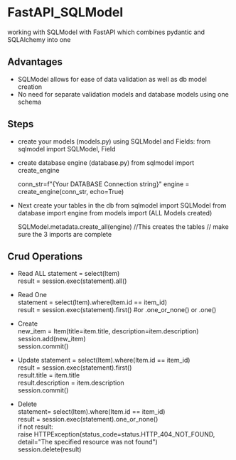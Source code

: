# FastAPI_SQLModel
working with SQLModel with FastAPI which combines pydantic and SQLAlchemy into one 


## Advantages
- SQLModel allows for ease of data validation as well as db model creation 
- No need for separate validation models and database models using one schema



## Steps 
- create your models (models.py)
   using SQLModel and Fields: from sqlmodel import SQLModel, Field


- create database engine (database.py)
    from sqlmodel import  create_engine

    conn_str=f"{Your DATABASE Connection string}"
    engine = create_engine(conn_str, echo=True)


-  Next create your tables in the db 
    from sqlmodel import  SQLModel
    from database import engine
    from models import (ALL Models created)

    SQLModel.metadata.create_all(engine) //This creates the tables 
    // make sure the 3 imports are complete


## Crud Operations 

- Read ALL
    statement = select(Item)  
    result =  session.exec(statement).all()  

- Read One  
    statement = select(Item).where(Item.id == item_id)  
    result = session.exec(statement).first()  #or .one_or_none() or .one()  

- Create  
    new_item = Item(title=item.title, description=item.description)  
    session.add(new_item)  
    session.commit()  

- Update
    statement = select(Item).where(Item.id == item_id)  
    result = session.exec(statement).first()  
    result.title = item.title  
    result.description = item.description  
    session.commit()  


- Delete  
    statement= select(Item).where(Item.id == item_id)  
    result = session.exec(statement).one_or_none()  
    if not result:  
        raise HTTPException(status_code=status.HTTP_404_NOT_FOUND, detail="The specified resource was not found")  
    session.delete(result)  

